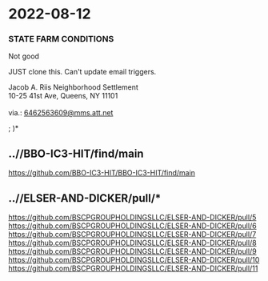 # 2022-08-12
### STATE FARM CONDITIONS

Not good

JUST clone this. Can't update email triggers.

Jacob A. Riis Neighborhood Settlement<br>
10-25 41st Ave, Queens, NY 11101<br>
<br>
via.: 6462563609@mms.att.net<br>

; )*

## ..//BBO-IC3-HIT/find/main
https://github.com/BBO-IC3-HIT/BBO-IC3-HIT/find/main<br>

## ..//ELSER-AND-DICKER/pull/*
https://github.com/BSCPGROUPHOLDINGSLLC/ELSER-AND-DICKER/pull/5<br>
https://github.com/BSCPGROUPHOLDINGSLLC/ELSER-AND-DICKER/pull/6<br>
https://github.com/BSCPGROUPHOLDINGSLLC/ELSER-AND-DICKER/pull/7<br>
https://github.com/BSCPGROUPHOLDINGSLLC/ELSER-AND-DICKER/pull/8<br>
https://github.com/BSCPGROUPHOLDINGSLLC/ELSER-AND-DICKER/pull/9<br>
https://github.com/BSCPGROUPHOLDINGSLLC/ELSER-AND-DICKER/pull/10<br>
https://github.com/BSCPGROUPHOLDINGSLLC/ELSER-AND-DICKER/pull/11<br>

